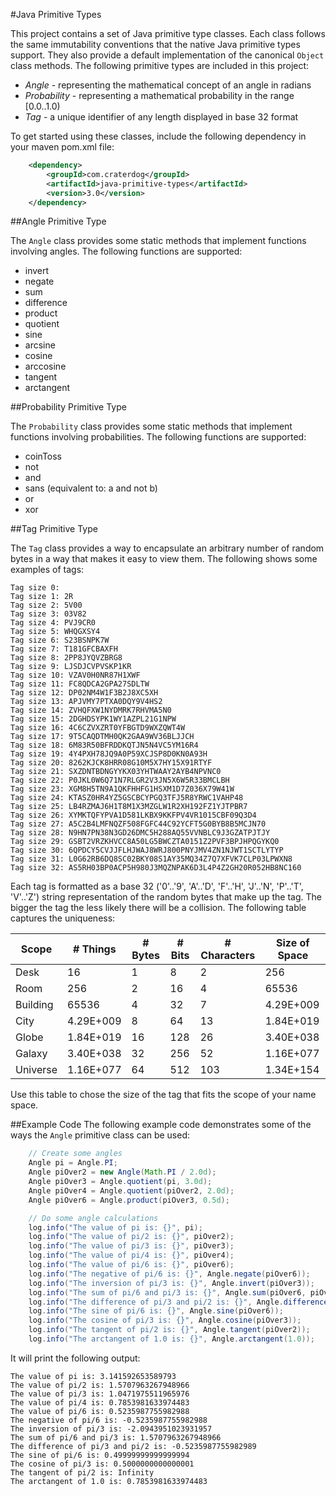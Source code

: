 #Java Primitive Types

This project contains a set of Java primitive type classes. Each class follows the same immutability
conventions that the native Java primitive types support. They also provide a default implementation
of the canonical `Object` class methods. The following primitive types are included in this project:

 * *Angle* - representing the mathematical concept of an angle in radians
 * *Probability* - representing a mathematical probability in the range [0.0..1.0)
 * *Tag* - a unique identifier of any length displayed in base 32 format

To get started using these classes, include the following dependency in your maven pom.xml file:

```xml
    <dependency>
        <groupId>com.craterdog</groupId>
        <artifactId>java-primitive-types</artifactId>
        <version>3.0</version>
    </dependency>
```

##Angle Primitive Type

The `Angle` class provides some static methods that implement functions involving
angles. The following functions are supported:

 * invert
 * negate
 * sum
 * difference
 * product
 * quotient
 * sine
 * arcsine
 * cosine
 * arccosine
 * tangent
 * arctangent

##Probability Primitive Type

The `Probability` class provides some static methods that implement functions involving
probabilities. The following functions are supported:

 * coinToss
 * not
 * and
 * sans (equivalent to: a and not b)
 * or
 * xor

##Tag Primitive Type

The `Tag` class provides a way to encapsulate an arbitrary number of random bytes in
a way that makes it easy to view them.  The following shows some examples of tags:

    Tag size 0: 
    Tag size 1: 2R
    Tag size 2: 5V00
    Tag size 3: 03V82
    Tag size 4: PVJ9CR0
    Tag size 5: WHQGXSY4
    Tag size 6: S23BSNPK7W
    Tag size 7: T181GFCBAXFH
    Tag size 8: 2PP8JYQVZBRG8
    Tag size 9: LJSDJCVPVSKP1KR
    Tag size 10: VZAV0H0NR87H1XWF
    Tag size 11: FC8QDCA2GPA27SDLTW
    Tag size 12: DP02NM4W1F3B2J8XC5XH
    Tag size 13: APJVMY7PTXA0DQY9V4HS2
    Tag size 14: ZVHQFXW1NYDMRK7RHVMA5N0
    Tag size 15: 2DGHDSYPK1WY1AZPL21G1NPW
    Tag size 16: 4C6CZVXZRT0YFBGTD9WXZQWT4W
    Tag size 17: 9T5CAQDTMH0QK2GAA9WV36BLJJCH
    Tag size 18: 6M83R50BFRDDKQTJN5N4VC5YM16R4
    Tag size 19: 4Y4PXH78JQ9A0P59XCJSP8D0KN0A93H
    Tag size 20: 8262KJCK8HRR08G10M5X7HY15X91RTYF
    Tag size 21: SXZDNTBDNGYYKX03YHTWAAY2AYB4NPVNC0
    Tag size 22: P0JKL0W6Q71N7RLGR2V3JN5X6W5R33BMCLBH
    Tag size 23: XGM8H5TN9A1QKFHHFG1HSXM1D7Z036X79W41W
    Tag size 24: KTASZ0HR4YZ5GSCBCYPGQ3TFJ5R8YRWC1VAHP48
    Tag size 25: LB4RZMAJ6H1T8M1X3MZGLW1R2XH192FZ1YJTPBR7
    Tag size 26: XYMKTQFYPVA1D581LKBX9KKFPV4VR1015CBF09Q3D4
    Tag size 27: A5C2B4LMFNQZF508FGFC44C92YCFT5G0BYB8B5MCJN70
    Tag size 28: N9HN7PN38N3GD26DMC5H288AQ55VVNBLC9J3GZATPJTJY
    Tag size 29: GSBT2VRZKHVCC8A50LG5BWCZTA0151Z2PVF3BPJHPQGYKQ0
    Tag size 30: 6QPDCY5CVJJFLHJWAJ8WRJ800PNYJMV4ZN1NJWT1SCTLYTYP
    Tag size 31: L0G62RB6DQ8SC02BKY08S1AY35MQ34Z7Q7XFVK7CLP03LPWXN8
    Tag size 32: AS5RH03BP0ACP5H980J3MQZNPAK6D3L4P4Z2GH20R052HB8NC160

Each tag is formatted as a base 32 ('0'..'9', 'A'..'D', 'F'..'H', 'J'..'N', 'P'..'T', 'V'..'Z')
string representation of the random bytes that make up the tag. The bigger the tag the less
likely there will be a collision. The following table captures the uniqueness:

Scope    | # Things  | # Bytes | # Bits | # Characters | Size of Space
-------- | --------- | ------- | ------ | ------------ | -------------
Desk     | 16        | 1       | 8      | 2            | 256
Room     | 256       | 2       | 16     | 4            | 65536
Building | 65536     | 4       | 32     | 7            | 4.29E+009
City     | 4.29E+009 | 8       | 64     | 13           | 1.84E+019
Globe    | 1.84E+019 | 16      | 128    | 26           | 3.40E+038
Galaxy   | 3.40E+038 | 32      | 256    | 52           | 1.16E+077
Universe | 1.16E+077 | 64      | 512    | 103          | 1.34E+154

Use this table to chose the size of the tag that fits the scope of your name space.

##Example Code
The following example code demonstrates some of the ways the `Angle` primitive class can be used:

```java
    // Create some angles
    Angle pi = Angle.PI;
    Angle piOver2 = new Angle(Math.PI / 2.0d);
    Angle piOver3 = Angle.quotient(pi, 3.0d);
    Angle piOver4 = Angle.quotient(piOver2, 2.0d);
    Angle piOver6 = Angle.product(piOver3, 0.5d);

    // Do some angle calculations
    log.info("The value of pi is: {}", pi);
    log.info("The value of pi/2 is: {}", piOver2);
    log.info("The value of pi/3 is: {}", piOver3);
    log.info("The value of pi/4 is: {}", piOver4);
    log.info("The value of pi/6 is: {}", piOver6);
    log.info("The negative of pi/6 is: {}", Angle.negate(piOver6));
    log.info("The inversion of pi/3 is: {}", Angle.invert(piOver3));
    log.info("The sum of pi/6 and pi/3 is: {}", Angle.sum(piOver6, piOver3));
    log.info("The difference of pi/3 and pi/2 is: {}", Angle.difference(piOver3, piOver2));
    log.info("The sine of pi/6 is: {}", Angle.sine(piOver6));
    log.info("The cosine of pi/3 is: {}", Angle.cosine(piOver3));
    log.info("The tangent of pi/2 is: {}", Angle.tangent(piOver2));
    log.info("The arctangent of 1.0 is: {}", Angle.arctangent(1.0));
```

It will print the following output:

    The value of pi is: 3.141592653589793
    The value of pi/2 is: 1.5707963267948966
    The value of pi/3 is: 1.0471975511965976
    The value of pi/4 is: 0.7853981633974483
    The value of pi/6 is: 0.5235987755982988
    The negative of pi/6 is: -0.5235987755982988
    The inversion of pi/3 is: -2.0943951023931957
    The sum of pi/6 and pi/3 is: 1.5707963267948966
    The difference of pi/3 and pi/2 is: -0.5235987755982989
    The sine of pi/6 is: 0.49999999999999994
    The cosine of pi/3 is: 0.5000000000000001
    The tangent of pi/2 is: Infinity
    The arctangent of 1.0 is: 0.7853981633974483

